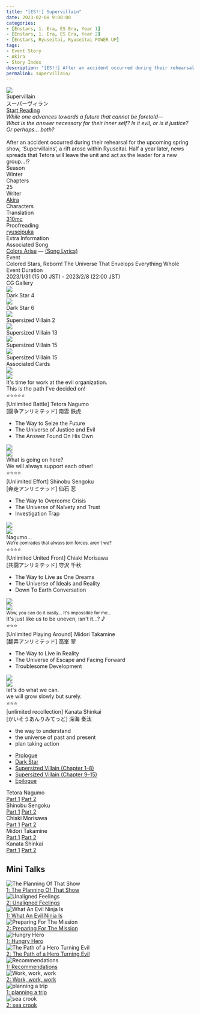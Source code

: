 ```yaml
---
title: "[ES!!] Supervillain"
date: 2023-02-08 9:00:00
categories:
- [Enstars, 1. Era, ES Era, Year 1]
- [Enstars, 1. Era, ES Era, Year 2]
- [Enstars, Ryuseitai, Ryuseitai POWER UP]
tags:
- Event Story
- Akira
- Story Index
description: "[ES!!] After an accident occurred during their rehearsal for the upcoming spring show, ‘Supervillains’, a rift arose within Ryuseitai. Half a year later…"
permalink: supervillain/
---
```


<div class="preview-wrapper" style="--storyColor:#5ac189;--storyColor-rgb:90,193,137;--storyColor-h:147.4;--storyColor-s:45.4%;--storyColor-l:55.5%;">
    <div class="grid-wrapper">
        <div class="preview-background" style="background-image: url('/img/es/eventstory/supervillain/tetorabcgframe.jpg')"></div>
        <div class="preview-box">
            <div class="title-area">
                <div class="title-area__title">Supervillain</div>
                <div class="title-area__subtitle">スーパーヴィラン</div>
                <div class="title-area__start"><a href="/supervillain/prologue">Start Reading</a></div>
            </div>
            <div class="info-area">
                <div class="synopsis">
                <em>While one advances towards a future that cannot be foretold—<br>
                What is the answer necessary for their inner self? Is it evil, or is it justice?<br>
                Or perhaps… both?</em><br><br>After an accident occurred during their rehearsal for the upcoming spring show, ‘Supervillains’, a rift arose within Ryuseitai. Half a year later, news spreads that Tetora will leave the unit and act as the leader for a new group…!?
                </div>
                <div class="info">
                    <div class="info-item season">
                        <div class="label">
                            Season
                        </div>
                        <div class="value">
                            Winter
                        </div>
                    </div>
                    <div class="info-item chapters">
                        <div class="label">
                            Chapters
                        </div>
                        <div class="value">
                            25
                        </div>
                    </div>
                    <div class="info-item writer">
                        <div class="label">
                            Writer
                        </div>
                        <div class="value">
                            <a href="/tags/Akira/">Akira</a>
                        </div>
                    </div>
                    <div class="info-item characters">
                        <div class="label">
                            Characters
                        </div>
                        <div class="value">
                        <a href="/categories/Enstars/Tetora" character="Tetora"></a>
                        <a href="/categories/Enstars/Shinobu" character="Shinobu"></a>
                        <a href="/categories/Enstars/Chiaki" character="Chiaki"></a>
                        <a href="/categories/Enstars/Midori" character="Midori"></a>
                        <a href="/categories/Enstars/Kanata" character="Kanata"></a>
                        </div>
                    </div>
                    <div class="info-item tl">
                        <div class="label">
                            Translation
                        </div>
                        <div class="value">
                            <a href="/about">310mc</a>
                        </div>
                    </div>
                    <div class="info-item pr">
                        <div class="label">
                            Proofreading
                        </div>
                        <div class="value">
                            <a href="https://ryuseipuka.notion.site/proofed-by-ryuseipuka-020757643ea94baabea5e7d21f325a8b" target="_blank">ryuseipuka</a>
                            </div>
                        </div>
                    </div>
                </div>
            </div>
        </div>
    </div>

<!-- more -->

<style>
    .preview-wrapper {
        display: none;
    }
    @media (max-width: 567px) {
        .post-block {
            padding: 5px 10px 8px !important;
        }
    }
</style>

<link rel="stylesheet" href="/cssfolder/removewidth.css">

<div class="story-wrapper" style="--storyColor:#5ac189;--storyColor-rgb:90,193,137;--storyColor-h:147.4;--storyColor-s:45.4%;--storyColor-l:55.5%;">
    <div class="grid-wrapper">
        <div class="story-background" style="background: top/cover url(/img/es/eventstory/supervillain/tetoraorigcg.jpg)"></div>
        <div class="story-box">
            <div class="story-cover">
                <div><img src="/img/es/eventstory/supervillain/tetorabcgframe_300px.jpg"></div>
            </div>
            <div class="title-area">
                <div class="title-area__title">Supervillain</div>
                <div class="title-area__subtitle">スーパーヴィラン</div>
                <div class="title-area__start">
                    <a href="prologue">Start Reading</a>
                </div>
            </div>
            <div class="info-area">
                <div class="synopsis">
                <em>While one advances towards a future that cannot be foretold—<br>
                What is the answer necessary for their inner self? Is it evil, or is it justice?<br>
                Or perhaps… both?</em><br><br>After an accident occurred during their rehearsal for the upcoming spring show, ‘Supervillains’, a rift arose within Ryuseitai. Half a year later, news spreads that Tetora will leave the unit and act as the leader for a new group…!?
                </div>
                <div class="info">
                    <div class="info-item season">
                        <div class="label">
                            Season
                        </div>
                        <div class="value">
                            Winter
                        </div>
                    </div>
                    <div class="info-item chapters">
                        <div class="label">
                            Chapters
                        </div>
                        <div class="value">
                            25
                        </div>
                    </div>
                    <div class="info-item writer">
                        <div class="label">
                            Writer
                        </div>
                        <div class="value">
                            <a href="/tags/Akira/">Akira</a>
                        </div>
                    </div>
                    <div class="info-item characters">
                        <div class="label">
                            Characters
                        </div>
                        <div class="value">
                        <a href="/categories/Enstars/Tetora" character="Tetora"></a>
                        <a href="/categories/Enstars/Shinobu" character="Shinobu"></a>
                        <a href="/categories/Enstars/Chiaki" character="Chiaki"></a>
                        <a href="/categories/Enstars/Midori" character="Midori"></a>
                        <a href="/categories/Enstars/Kanata" character="Kanata"></a>
                        </div>
                    </div>
                    <div class="info-item tl">
                        <div class="label">
                            Translation
                        </div>
                        <div class="value">
                          <a href="/about">310mc</a>
                        </div>
                    </div>
                    <div class="info-item pr">
                        <div class="label">
                            Proofreading
                        </div>
                        <div class="value">
                            <a href="https://ryuseipuka.notion.site/proofed-by-ryuseipuka-020757643ea94baabea5e7d21f325a8b" target="_blank">ryuseipuka</a>
                        </div>
                    </div>
                </div>
                <div class="extra-area">
                    <div class="tab-header">
                        <div class="tab-header__name">Extra Information</div>
                    </div>
                    <div class="tab-content">
                        <div class="tab-item">
                          <div class="label">
                            Associated Song
                            </div>
                          <div class="value">
                            <a href="https://www.youtube.com/watch?v=lEKV8kzVp-4">Colors Arise</a> — <a href="/colors_arise">(Song Lyrics)</a>
                            </div>
                        </div>
                        <div class="tab-item">
                            <div class="label">
                                Event
                            </div>
                            <div class="value">
                                Colored Stars, Reborn! The Universe That Envelops Everything Whole
                            </div>
                        </div>
                        <div class="tab-item">
                            <div class="label">
                                Event Duration
                            </div>
                            <div class="value">
                                2023/1/31 (15:00 JST) - 2023/2/8 (22:00 JST)
                            </div>
                        </div>
                    </div>
                </div>
                <div class="cg-gallery">
                    <div class="tab-header">
                        <div class="tab-header__name">CG Gallery</div>
                    </div>
                    <div class="tab-content">
                        <div class="gallery">
                            <div class="gallery-item">
                                <div class="image">
                                    <img src="/img/es/eventstory/supervillain/tetoraorigcg.jpg">
                                </div>
                                <div class="caption">
                                    Dark Star 4
                                </div>
                            </div>
                            <div class="gallery-item">
                                <div class="image">
                                    <img src="/img/es/eventstory/supervillain/shinobuorigcg.jpg">
                                </div>
                                <div class="caption">
                                    Dark Star 6
                                </div>
                            </div>
                            <div class="gallery-item">
                                <div class="image">
                                    <img src="/img/es/eventstory/supervillain/chiakiorigcg.jpg">
                                </div>
                                <div class="caption">
                                    Supersized Villain 2
                                </div>
                            </div>
                            <div class="gallery-item">
                                <div class="image">
                                    <img src="/img/es/eventstory/supervillain/shinobubcg.jpg">
                                </div>
                                <div class="caption">
                                    Supersized Villain 13
                                </div>
                            </div>
                            <div class="gallery-item">
                                <div class="image">
                                    <img src="/img/es/eventstory/supervillain/chiakibcg.jpg">
                                </div>
                                <div class="caption">
                                    Supersized Villain 15
                                </div>
                            </div>
                            <div class="gallery-item">
                                <div class="image">
                                    <img src="/img/es/eventstory/supervillain/tetorabcg.jpg">
                                </div>
                                <div class="caption">
                                    Supersized Villain 15
                                </div>
                            </div>
                        </div>
                    </div>
                </div>
                <div class="story-cards">
                    <div class="tab-header">
                        <div class="tab-header__name">Associated Cards</div>
                    </div>
                    <div class="tab-content">
                        <div class="cards">
                            <div class="cards-item">
                                <div class="image">
                                    <div class="single unbloomed">
                                        <img src="/img/es/eventstory/supervillain/tetoraframe_300px.jpg">
                                    </div>
                                    <div class="single bloomed">
                                        <img src="/img/es/eventstory/supervillain/tetorabcgframe_300px.jpg">
                                    </div>
                                    <div class="quotes__wrapper">
                                        <div class="quotes">
                                            <div class="unbloomed">It's time for work at the evil organization.<!--悪の組織のお仕事だ--></div>
                                            <div class="bloomed">This is the path I've decided on!<!--これが俺の決めた道ッス！--></div>
                                        </div>
                                    </div>
                                </div>
                                <div class="lightbox">
                                    <div class="card__name">⭐⭐⭐⭐⭐<br>[Unlimited Battle] Tetora Nagumo</div>
                                    <div class="card__jp">[闘争アンリミテッド] 南雲 鉄虎</div>
                                    <div class="skills">
                                        <ul>
                                            <li id="center">
                                                <div class="name">The Way to Seize the Future<!--未来の掴み方--></div>
                                                <div class="desc"></div>
                                            </li>
                                            <li id="live">
                                                <div class="name">The Universe of Justice and Evil<!--正義と悪の宇宙--></div>
                                                <div class="desc"></div>
                                            </li>
                                            <li id="lesson">
                                                <div class="name">The Answer Found On His Own<!--自身で出す答え--></div>
                                                <div class="desc"></div>
                                            </li>
                                        </ul>
                                    </div>
                                </div>
                            </div>
                            <div class="cards-item">
                                <div class="image">
                                    <div class="single unbloomed">
                                        <img src="/img/es/eventstory/supervillain/shinobuframe_300px.jpg">
                                    </div>
                                    <div class="single bloomed">
                                        <img src="/img/es/eventstory/supervillain/shinobubcgframe_300px.jpg">
                                    </div>
                                    <div class="quotes__wrapper">
                                        <div class="quotes">
                                            <div class="unbloomed">What is going on here?<!--マジで何なんでござるか？--></div>
                                            <div class="bloomed">We will always support each other!<!--支え合っていくでござる！--></div>
                                        </div>
                                    </div>
                                </div>
                                <div class="lightbox">
                                    <div class="card__name">⭐⭐⭐⭐<br>[Unlimited Effort] Shinobu Sengoku</div>
                                    <div class="card__jp">[奔走アンリミテッド] 仙石 忍</div>
                                    <div class="skills">
                                        <ul>
                                            <li id="center">
                                                <div class="name">The Way to Overcome Crisis<!--危機の乗り切り方--></div>
                                                <div class="desc"></div>
                                            </li>
                                            <li id="live">
                                                <div class="name">The Universe of Naïvety and Trust<!--純真と信頼の宇宙--></div>
                                                <div class="desc"></div>
                                            </li>
                                            <li id="lesson">
                                                <div class="name">Investigation Trap<!--調査先の罠--></div>
                                                <div class="desc"></div>
                                            </li>
                                        </ul>
                                    </div>
                                </div>
                            </div>
                            <div class="cards-item">
                                <div class="image">
                                    <div class="single unbloomed">
                                        <img src="/img/es/eventstory/supervillain/chiakiframe_300px.jpg">
                                    </div>
                                    <div class="single bloomed">
                                        <img src="/img/es/eventstory/supervillain/chiakibcgframe_300px.jpg">
                                    </div>
                                    <div class="quotes__wrapper">
                                        <div class="quotes">
                                            <div class="unbloomed">Nagumo…<!--南雲…--></div>
                                            <div class="bloomed"><small>We're comrades that always join forces, aren't we?</small><!--手を取り合える仲間だろう--></div>
                                        </div>
                                    </div>
                                </div>
                                <div class="lightbox">
                                    <div class="card__name">⭐⭐⭐⭐<br>[Unlimited United Front] Chiaki Morisawa</div>
                                    <div class="card__jp">[共闘アンリミテッド] 守沢 千秋</div>
                                    <div class="skills">
                                        <ul>
                                            <li id="center">
                                                <div class="name">The Way to Live as One Dreams<!--夢見た在り方--></div>
                                                <div class="desc"></div>
                                            </li>
                                            <li id="live">
                                                <div class="name">The Universe of Ideals and Reality<!--理想と現実の宇宙	--></div>
                                                <div class="desc"></div>
                                            </li>
                                            <li id="lesson">
                                                <div class="name">Down To Earth Conversation<!--迫真のやり取り--></div>
                                                <div class="desc"></div>
                                            </li>
                                        </ul>
                                    </div>
                                </div>
                            </div>
                            <div class="cards-item">
                                <div class="image">
                                    <div class="single unbloomed">
                                        <img src="/img/es/eventstory/supervillain/midoriframe_300px.jpg">
                                    </div>
                                    <div class="single bloomed">
                                        <img src="/img/es/eventstory/supervillain/midoribcgframe_300px.jpg">
                                    </div>
                                    <div class="quotes__wrapper">
                                        <div class="quotes">
                                            <div class="unbloomed"><small>Wow, you can do it easily… It's impossible for me…</small><!--よくできるよね…俺は無理…--></div>
                                            <div class="bloomed">It's just like us to be uneven, isn't it…? ♪<!--凸凹なのが俺たちでしょ…♪--></div>
                                        </div>
                                    </div>
                                </div>
                                <div class="lightbox">
                                    <div class="card__name">⭐⭐⭐<br>[Unlimited Playing Around] Midori Takamine</div>
                                    <div class="card__jp">[翻弄アンリミテッド] 高峯 翠</div>
                                    <div class="skills">
                                        <ul>
                                            <li id="center">
                                                <div class="name">The Way to Live in Reality<!--現実の生き方--></div>
                                                <div class="desc"></div>
                                            </li>
                                            <li id="live">
                                                <div class="name">The Universe of Escape and Facing Forward<!--逃避、向き合う宇宙--></div>
                                                <div class="desc"></div>
                                            </li>
                                            <li id="lesson">
                                                <div class="name">Troublesome Development<!--厄介な展開--></div>
                                                <div class="desc"></div>
                                            </li>
                                        </ul>
                                    </div>
                                </div>
                            </div>
                            <div class="cards-item">
                                <div class="image">
                                    <div class="single unbloomed">
                                        <img src="/img/es/eventstory/supervillain/kanataframe_300px.jpg">
                                    </div>
                                    <div class="single bloomed">
                                        <img src="/img/es/eventstory/supervillain/kanatabcgframe_300px.jpg">
                                    </div>
                                    <div class="quotes__wrapper">
                                        <div class="quotes">
                                            <div class="unbloomed">let's do what we can.<!--できることはしましょう--></div>
                                            <div class="bloomed">we will grow slowly but surely.<!--すこしずつせいちょうですね--></div>
                                        </div>
                                    </div>
                                </div>
                                <div class="lightbox">
                                    <div class="card__name">⭐⭐⭐<br>[unlimited recollection] Kanata Shinkai</div>
                                    <div class="card__jp">[かいそうあんりみてっど] 深海 奏汰</div>
                                    <div class="skills">
                                        <ul>
                                            <li id="center">
                                                <div class="name">the way to understand<!--りかいのしかた--></div>
                                                <div class="desc"></div>
                                            </li>
                                            <li id="live">
                                                <div class="name">the universe of past and present<!--かこといまのうちゅう--></div>
                                                <div class="desc"></div>
                                            </li>
                                            <li id="lesson">
                                                <div class="name">plan taking action<!--さくせんこうどう--></div>
                                                <div class="desc"></div>
                                            </li>
                                        </ul>
                                    </div>
                                </div>
                            </div>
                        </div>
                    </div>
                </div>
            </div>
            <div class="chapter-area">
                <div class="chapters">
                    <ul>
                        <li>
                            <a href="prologue" id="">Prologue</a>
                        </li>
                        <li>
                            <a href="dark_star" id="">Dark Star</a>                          
                        </li>
                        <li>
                            <a href="supersized_villain" id="">Supersized Villain (Chapter 1–8)</a>          
                        </li>
                        <li>
                            <a href="supersized_villain_p2" id="">Supersized Villain (Chapter 9–15)</a>          
                        </li>
                        <li>
                            <a href="epilogue" id="">Epilogue</a>
                        </li>
                    </ul>
                </div>
              <div class="mini-talks">
                    <div class="mini-talk">
                        <div class="mt-header">Tetora Nagumo</div>
                        <div class="mt-content">
                        <div class="item">
                            <a href="minitalk/tetora_1" id="">Part 1</a>
                            <a href="minitalk/tetora_2" id="">Part 2</a>
                            </div>
                        </div>
                    </div>
                    <div class="mini-talk">
                        <div class="mt-header">Shinobu Sengoku</div>
                        <div class="mt-content">
                            <div class="item">
                            <a href="minitalk/shinobu_1" id="">Part 1</a>
                            <a href="minitalk/shinobu_2" id="">Part 2</a>
                            </div>
                        </div>
                    </div>
                    <div class="mini-talk">
                        <div class="mt-header">Chiaki Morisawa</div>
                        <div class="mt-content">
                            <div class="item">
                            <a href="minitalk/chiaki_1" id="">Part 1</a>
                            <a href="minitalk/chiaki_2" id="">Part 2</a>
                            </div>
                        </div>
                    </div>
                    <div class="mini-talk">
                        <div class="mt-header">Midori Takamine</div>
                        <div class="mt-content">
                            <div class="item">
                            <a href="minitalk/midori_1" id="">Part 1</a>
                            <a href="minitalk/midori_2" id="">Part 2</a>
                            </div>
                        </div>
                    </div>
                    <div class="mini-talk">
                        <div class="mt-header">Kanata Shinkai</div>
                        <div class="mt-content">
                        <div class="item">
                            <a href="minitalk/kanata_1" id="">Part 1</a>
                            <a href="minitalk/kanata_2" id="">Part 2</a>
                            </div>
                        </div>
                    </div>
                </div>
            </div>
        </div>
    </div>
</div>

## Mini Talks

<div class="stories">
    <div class="story">
        <div class="thumbimage">
            <img
                src="/img/es/eventstory/supervillain/tetoraframe_300px.jpg"
                alt="The Planning Of That Show"
            />
        </div>
        <a href="/supervillain/minitalk/tetora_1" class="storyName" target="_blank">
            <span>1: The Planning Of That Show</span>
            <span class="read"></span>
        </a>
    </div>
    <div class="story">
        <div class="thumbimage">
            <img
                src="/img/es/eventstory/supervillain/tetorabcgframe_300px.jpg"
                alt="Unaligned Feelings"
            />
        </div>
        <a href="/supervillain/minitalk/tetora_2" class="storyName" target="_blank">
            <span>2: Unaligned Feelings</span>
            <span class="read"></span>
        </a>
    </div>
    <div class="story">
        <div class="thumbimage">
            <img
                src="/img/es/eventstory/supervillain/shinobuframe_300px.jpg"
                alt="What An Evil Ninja Is"
            />
        </div>
        <a href="/supervillain/minitalk/shinobu_1" class="storyName" target="_blank">
            <span>1: What An Evil Ninja Is</span>
            <span class="read"></span>
        </a>
    </div>
    <div class="story">
        <div class="thumbimage">
            <img
                src="/img/es/eventstory/supervillain/shinobubcgframe_300px.jpg"
                alt="Preparing For The Mission"
            />
        </div>
        <a href="/supervillain/minitalk/shinobu_2" class="storyName" target="_blank">
            <span>2: Preparing For The Mission</span>
            <span class="read"></span>
        </a>
    </div>
    <div class="story">
        <div class="thumbimage">
            <img
                src="/img/es/eventstory/supervillain/chiakiframe_300px.jpg"
                alt="Hungry Hero"
            />
        </div>
        <a href="/supervillain/minitalk/chiaki_1" class="storyName" target="_blank">
            <span>1: Hungry Hero</span>
            <span class="read"></span>
        </a>
    </div>
    <div class="story">
        <div class="thumbimage">
            <img
                src="/img/es/eventstory/supervillain/chiakibcgframe_300px.jpg"
                alt="The Path of a Hero Turning Evil"
            />
        </div>
        <a href="/supervillain/minitalk/chiaki_2" class="storyName" target="_blank">
            <span>2: The Path of a Hero Turning Evil</span>
            <span class="read"></span>
        </a>
    </div>
    <div class="story">
        <div class="thumbimage">
            <img
                src="/img/es/eventstory/supervillain/midoriframe_300px.jpg"
                alt="Recommendations"
            />
        </div>
        <a href="/supervillain/minitalk/midori_1" class="storyName" target="_blank">
            <span>1: Recommendations</span>
            <span class="read"></span>
        </a>
    </div>
    <div class="story">
        <div class="thumbimage">
            <img
                src="/img/es/eventstory/supervillain/midoribcgframe_300px.jpg"
                alt="Work, work, work"
            />
        </div>
        <a href="/supervillain/minitalk/midori_2" class="storyName" target="_blank">
            <span>2: Work, work, work</span>
            <span class="read"></span>
        </a>
    </div>
    <div class="story">
        <div class="thumbimage">
            <img
                src="/img/es/eventstory/supervillain/kanataframe_300px.jpg"
                alt="planning a trip"
            />
        </div>
        <a href="/supervillain/minitalk/kanata_1" class="storyName" target="_blank">
            <span>1: planning a trip</span>
            <span class="read"></span>
        </a>
    </div>
    <div class="story">
        <div class="thumbimage">
            <img
                src="/img/es/eventstory/supervillain/kanatabcgframe_300px.jpg"
                alt="sea crook"
            />
        </div>
        <a href="/supervillain/minitalk/kanata_2" class="storyName" target="_blank">
            <span>2: sea crook</span>
            <span class="read"></span>
        </a>
    </div>
</div>
